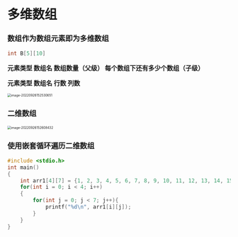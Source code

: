 # 多维数组

### 数组作为数组元素即为多维数组

```c
int B[5][10]
```

**元素类型   数组名  数组数量（父级）  每个数组下还有多少个数组（子级）**

**元素类型   数组名  行数  列数**

<img src="C:\Users\Lanson\Desktop\计算机\笔记\C笔记\images\image-20220926152530651.png" alt="image-20220926152530651" style="zoom:50%;" />

### 二维数组

<img src="C:\Users\Lanson\Desktop\计算机\笔记\C笔记\images\image-20220926152608432.png" alt="image-20220926152608432" style="zoom:50%;" />

### 使用嵌套循环遍历二维数组

```c
#include <stdio.h>
int main()
{
    int arr1[4][7] = {1, 2, 3, 4, 5, 6, 7, 8, 9, 10, 11, 12, 13, 14, 15, 16, 17, 18, 19, 20, 21, 22, 23, 24, 25, 26, 27, 28};
    for(int i = 0; i < 4; i++)
    {
        for(int j = 0; j < 7; j++){
            printf("%d\n", arr1[i][j]);
        }
    }
}
```

